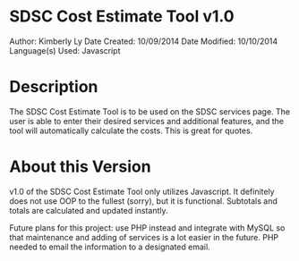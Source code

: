 SDSC Cost Estimate Tool v1.0
=============================

Author: Kimberly Ly
Date Created: 10/09/2014
Date Modified: 10/10/2014
Language(s) Used: Javascript

Description
=============================

The SDSC Cost Estimate Tool is to be used on the SDSC services page. The user is able to enter their desired services and additional features, and the tool will automatically calculate the costs. This is great for quotes. 

About this Version
=============================

v1.0 of the SDSC Cost Estimate Tool only utilizes Javascript. It definitely does not use OOP to the fullest (sorry), but it is functional. Subtotals and totals are calculated and updated instantly.

Future plans for this project: use PHP instead and integrate with MySQL so that maintenance and adding of services is a lot easier in the future. PHP needed to email the information to a designated email. 

